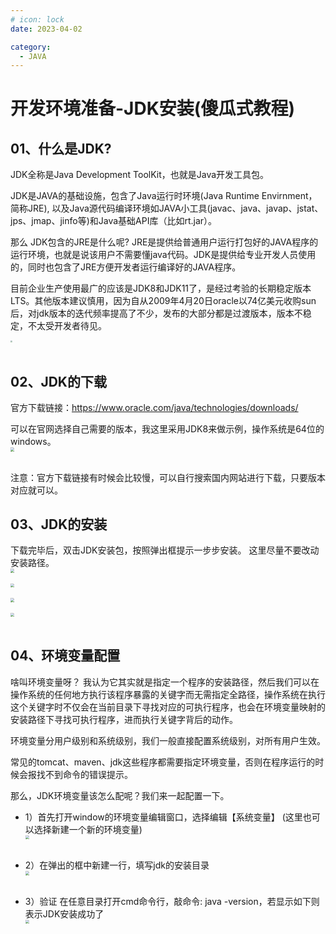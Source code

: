 ```yaml
---
# icon: lock
date: 2023-04-02

category:
  - JAVA
---
```


# 开发环境准备-JDK安装(傻瓜式教程)
## 01、什么是JDK?
JDK全称是Java Development ToolKit，也就是Java开发工具包。  

JDK是JAVA的基础设施，包含了Java运行时环境(Java Runtime Envirnment，简称JRE), 以及Java源代码编译环境如JAVA小工具(javac、java、javap、jstat、jps、jmap、jinfo等)和Java基础API库（比如rt.jar）。<br/>

那么 JDK包含的JRE是什么呢? JRE是提供给普通用户运行打包好的JAVA程序的运行环境，也就是说该用户不需要懂java代码。JDK是提供给专业开发人员使用的，同时也包含了JRE方便开发者运行编译好的JAVA程序。

目前企业生产使用最广的应该是JDK8和JDK11了，是经过考验的长期稳定版本LTS。其他版本建议慎用，因为自从2009年4月20日oracle以74亿美元收购sun后，对jdk版本的迭代频率提高了不少，发布的大部分都是过渡版本，版本不稳定，不太受开发者待见。

<img src="http://cdn.gydblog.com/images/sucai/sc-3.jpeg"  style="zoom: 20%;margin:0 auto;display:block"/><br/>

## 02、JDK的下载
官方下载链接：https://www.oracle.com/java/technologies/downloads/<br/>

可以在官网选择自己需要的版本，我这里采用JDK8来做示例，操作系统是64位的windows。
<img src="http://cdn.gydblog.com/images/java/java-jdk-1.png"  style="zoom: 40%;margin:0 auto;display:block"/><br/>

注意：官方下载链接有时候会比较慢，可以自行搜索国内网站进行下载，只要版本对应就可以。

## 03、JDK的安装
下载完毕后，双击JDK安装包，按照弹出框提示一步步安装。 这里尽量不要改动安装路径。
<img src="http://cdn.gydblog.com/images/java/java-jdk-5.png"  style="zoom: 40%;margin:0 auto;display:block"/><br/>
<img src="http://cdn.gydblog.com/images/java/java-jdk-6.png"  style="zoom: 40%;margin:0 auto;display:block"/><br/>
<img src="http://cdn.gydblog.com/images/java/java-jdk-7.png"  style="zoom: 40%;margin:0 auto;display:block"/><br/>
<img src="http://cdn.gydblog.com/images/java/java-jdk-8.png"  style="zoom: 40%;margin:0 auto;display:block"/><br/>

## 04、环境变量配置
啥叫环境变量呀？ 我认为它其实就是指定一个程序的安装路径，然后我们可以在操作系统的任何地方执行该程序暴露的关键字而无需指定全路径，操作系统在执行这个关键字时不仅会在当前目录下寻找对应的可执行程序，也会在环境变量映射的安装路径下寻找可执行程序，进而执行关键字背后的动作。  

环境变量分用户级别和系统级别，我们一般直接配置系统级别，对所有用户生效。

常见的tomcat、maven、jdk这些程序都需要指定环境变量，否则在程序运行的时候会报找不到命令的错误提示。

那么，JDK环境变量该怎么配呢？我们来一起配置一下。<br/>

- 1）首先打开window的环境变量编辑窗口，选择编辑【系统变量】 (这里也可以选择新建一个新的环境变量)
<img src="http://cdn.gydblog.com/images/java/java-jdk-2.png"  style="zoom: 40%;margin:0 auto;display:block"/><br/>

- 2）在弹出的框中新建一行，填写jdk的安装目录
<img src="http://cdn.gydblog.com/images/java/java-jdk-3.png"  style="zoom: 40%;margin:0 auto;display:block"/><br/>

- 3）验证
在任意目录打开cmd命令行，敲命令: java -version，若显示如下则表示JDK安装成功了
<img src="http://cdn.gydblog.com/images/java/java-jdk-4.png"  style="zoom: 40%;margin:0 auto;display:block"/><br/>

